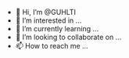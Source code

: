 - 👋 Hi, I’m @GUHLTI
- 👀 I’m interested in ...
- 🌱 I’m currently learning ...
- 💞️ I’m looking to collaborate on ...
- 📫 How to reach me ...

<!---
GUHLTI/GUHLTI is a ✨ special ✨ repository because its `README.md` (this file) appears on your GitHub profile.
You can click the Preview link to take a look at your changes.
--->
